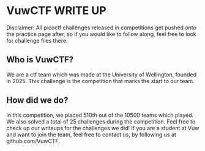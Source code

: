 # VuwCTF WRITE UP

Disclaimer:
All picoctf challenges released in competitions get pushed onto the practice page after, so if you would like to follow along, feel free to look for challenge files there.

## Who is VuwCTF?
We are a ctf team which was made at the University of Wellington, founded in 2025. This challenge is the competition that marks the start to our team. 

## How did we do?
In this competition, we placed 510th out of the 10500 teams which played. We also solved a total of 25 challenges during the competition. Feel free to check up our writeups for the challenges we did!
If you are a student at Vuw and want to join the team, feel free to contact us, by following us at github.com/VuwCTF.